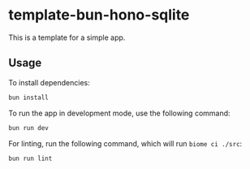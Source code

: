 # template-bun-hono-sqlite

This is a template for a simple app.

## Usage

To install dependencies:

```bash
bun install
```

To run the app in development mode, use the following command:
```bash
bun run dev
```

For linting, run the following command, which will run `biome ci ./src`:
```bash
bun run lint
```
